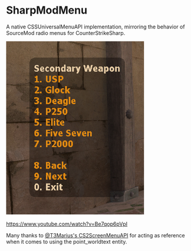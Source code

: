 # SharpModMenu

A native CSSUniversalMenuAPI implementation, mirroring the behavior of SourceMod radio menus for CounterStrikeSharp.

![](./docs/GunsMenuCropped.png)

https://www.youtube.com/watch?v=Be7qop6pVpI

Many thanks to [@T3Marius's CS2ScreenMenuAPI](https://github.com/T3Marius/CS2ScreenMenuAPI) for acting as reference when it comes to using the point_worldtext entity.

<!--

TODO:
- Sounds

-->
